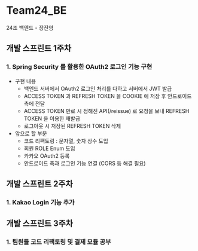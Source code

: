 # Team24_BE
24조 백엔드 - 장진영

## 개발 스프린트 1주차

### 1. Spring Security 를 활용한 OAuth2 로그인 기능 구현
- 구현 내용
    - 백엔드 서버에서 OAuth2 로그인 처리를 다하고 서버에서 JWT 발급
    - ACCESS TOKEN 과 REFRESH TOKEN 을 COOKIE 에 저장 후 안드로이드 측에 전달
    - ACCESS TOKEN 만료 시 정해진 API(/reissue) 로 요청을 보내 REFRESH TOKEN 을 이용한 재발급
    - 로그아웃 시 저장된 REFRESH TOKEN 삭제
- 앞으로 할 부분
    - 코드 리팩토링 : 문자열, 숫자 상수 도입
    - 회원 ROLE Enum 도입
    - 카카오 OAuth2 등록
    - 안드로이드 측과 로그인 기능 연결 (CORS 등 해결 필요)

## 개발 스프린트 2주차

### 1. Kakao Login 기능 추가

## 개발 스프린트 3주차

### 1. 팀원들 코드 리팩토링 및 결제 모듈 공부